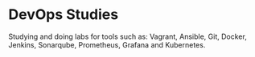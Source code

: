 # DevOps Studies
Studying and doing labs for tools such as: Vagrant, Ansible, Git, Docker, Jenkins, Sonarqube, Prometheus, Grafana and Kubernetes.

